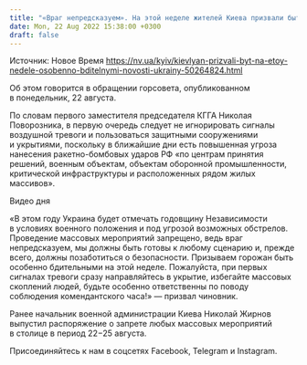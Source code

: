 ```yaml
---
title: "«Враг непредсказуем». На этой неделе жителей Киева призвали быть «особенно бдительными»"
date: Mon, 22 Aug 2022 15:38:00 +0300
draft: false
---
```

Источник: Новое Время https://nv.ua/kyiv/kievlyan-prizvali-byt-na-etoy-nedele-osobenno-bditelnymi-novosti-ukrainy-50264824.html


Об этом говорится в обращении горсовета, опубликованном в понедельник, 22 августа.

По словам первого заместителя председателя КГГА Николая Поворозника, в первую очередь следует не игнорировать сигналы воздушной тревоги и пользоваться защитными сооружениями и укрытиями, поскольку в ближайшие дни есть повышенная угроза нанесения ракетно-бомбовых ударов РФ «по центрам принятия решений, военным объектам, объектам оборонной промышленности, критической инфраструктуры и расположенных рядом жилых массивов».

 Видео дня   

«В этом году Украина будет отмечать годовщину Независимости в условиях военного положения и под угрозой возможных обстрелов. Проведение массовых мероприятий запрещено, ведь враг непредсказуем, мы должны быть готовы к любому сценарию и, прежде всего, должны позаботиться о безопасности. Призываем горожан быть особенно бдительными на этой неделе. Пожалуйста, при первых сигналах тревоги сразу направляйтесь в укрытие, избегайте массовых скоплений людей, будьте особенно ответственны по поводу соблюдения комендантского часа!» — призвал чиновник.

Ранее начальник военной администрации Киева Николай Жирнов выпустил распоряжение о запрете любых массовых мероприятий в столице в период 22−25 августа.

Присоединяйтесь к нам в соцсетях Facebook, Telegram и Instagram.
